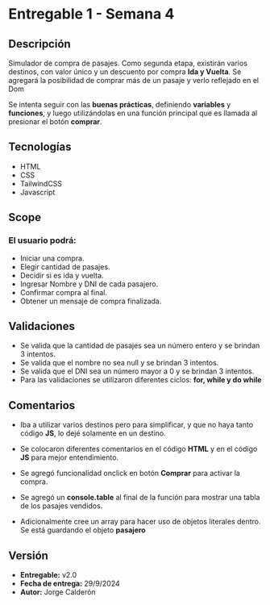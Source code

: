 # Entregable 1 - Semana 4

## Descripción
Simulador de compra de pasajes. Como segunda etapa, existirán varios destinos, con valor único y un descuento por compra **Ida y Vuelta**. Se agregará la posibilidad de comprar más de un pasaje y verlo reflejado en el Dom

Se intenta seguir con las **buenas prácticas**, definiendo **variables** y **funciones**, y luego utilizándolas en una función principal que es llamada al presionar el botón **comprar**.

## Tecnologías

- HTML
- CSS
- TailwindCSS
- Javascript

## Scope

### El usuario podrá: 

- Iniciar una compra.
- Elegir cantidad de pasajes.
- Decidir si es ida y vuelta.
- Ingresar Nombre y DNI de cada pasajero.
- Confirmar compra al final.
- Obtener un mensaje de compra finalizada.

## Validaciones

- Se valida que la cantidad de pasajes sea un número entero y se brindan 3 intentos.
- Se valida que el nombre no sea null y se brindan 3 intentos.
- Se valida que el DNI sea un número mayor a 0 y se brindan 3 intentos.
- Para las validaciones se utilizaron diferentes ciclos: **for, while y do while**



## Comentarios

- Iba a utilizar varios destinos pero para simplificar, y que no haya tanto código **JS**, lo dejé solamente en un destino.

- Se colocaron diferentes comentarios en el código **HTML** y en el código **JS** para mejor entendimiento.

- Se agregó funcionalidad onclick en botón **Comprar** para activar la compra.

- Se agregó un **console.table** al final de la función para mostrar una tabla de los pasajes vendidos.

- Adicionalmente cree un array para hacer uso de objetos literales dentro. Se está guardando el objeto **pasajero**

## Versión

- **Entregable:** v2.0 
- **Fecha de entrega:** 29/9/2024
- **Autor:** Jorge Calderón